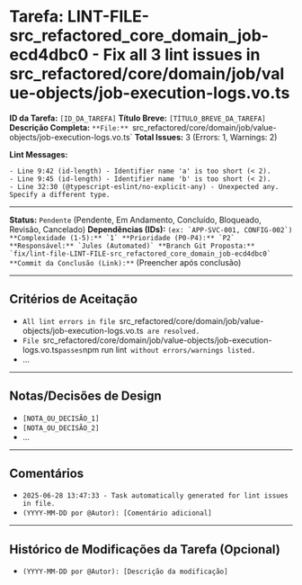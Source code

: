 # Tarefa: LINT-FILE-src_refactored_core_domain_job-ecd4dbc0 - Fix all 3 lint issues in src_refactored/core/domain/job/value-objects/job-execution-logs.vo.ts

**ID da Tarefa:** `[ID_DA_TAREFA]`
**Título Breve:** `[TÍTULO_BREVE_DA_TAREFA]`
**Descrição Completa:**
`**File:** `src_refactored/core/domain/job/value-objects/job-execution-logs.vo.ts`
**Total Issues:** 3 (Errors: 1, Warnings: 2)

**Lint Messages:**

```text
- Line 9:42 (id-length) - Identifier name 'a' is too short (< 2).
- Line 9:45 (id-length) - Identifier name 'b' is too short (< 2).
- Line 32:30 (@typescript-eslint/no-explicit-any) - Unexpected any. Specify a different type.
````

---

**Status:** `Pendente` (Pendente, Em Andamento, Concluído, Bloqueado, Revisão, Cancelado)
**Dependências (IDs):** `` (ex: `APP-SVC-001, CONFIG-002`)
**Complexidade (1-5):** `1`
**Prioridade (P0-P4):** `P2`
**Responsável:** `Jules (Automated)`
**Branch Git Proposta:** `fix/lint-file-LINT-FILE-src_refactored_core_domain_job-ecd4dbc0`
**Commit da Conclusão (Link):** `` (Preencher após conclusão)

---

## Critérios de Aceitação
- `All lint errors in file `src_refactored/core/domain/job/value-objects/job-execution-logs.vo.ts` are resolved.`
- `File `src_refactored/core/domain/job/value-objects/job-execution-logs.vo.ts` passes `npm run lint` without errors/warnings listed.`
- ...

---

## Notas/Decisões de Design
- `[NOTA_OU_DECISÃO_1]`
- `[NOTA_OU_DECISÃO_2]`
- ...

---

## Comentários
- `2025-06-28 13:47:33 - Task automatically generated for lint issues in file.`
- `(YYYY-MM-DD por @Autor): [Comentário adicional]`

---

## Histórico de Modificações da Tarefa (Opcional)
- `(YYYY-MM-DD por @Autor): [Descrição da modificação]`

